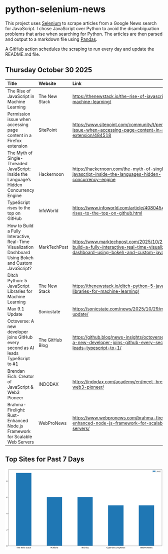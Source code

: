 # python-selenium-news

This project uses [Selenium](https://www.seleniumhq.org/) to scrape articles from a Google News search for JavaScript.
I chose JavaScript over Python to avoid the disambiguation problems that arise when searching for Python.
The articles are then parsed and output to a markdown file using [Pandas](https://pandas.pydata.org/).

A GitHub action schedules the scraping to run every day and update the README.md file.

## Thursday October 30 2025


| Title                                                                                                  | Website         | Link                                                                                                                                          |
|:-------------------------------------------------------------------------------------------------------|:----------------|:----------------------------------------------------------------------------------------------------------------------------------------------|
| The Rise of JavaScript in Machine Learning                                                             | The New Stack   | https://thenewstack.io/the-rise-of-javascript-in-machine-learning/                                                                            |
| Permission issue when accessing page content in a Firefox extension                                    | SitePoint       | https://www.sitepoint.com/community/t/permission-issue-when-accessing-page-content-in-a-firefox-extension/484518                              |
| The Myth of Single-Threaded JavaScript: Inside the Language’s Hidden Concurrency Engine                | Hackernoon      | https://hackernoon.com/the-myth-of-single-threaded-javascript-inside-the-languages-hidden-concurrency-engine                                  |
| TypeScript rises to the top on GitHub                                                                  | InfoWorld       | https://www.infoworld.com/article/4080454/typescript-rises-to-the-top-on-github.html                                                          |
| How to Build a Fully Interactive, Real-Time Visualization Dashboard Using Bokeh and Custom JavaScript? | MarkTechPost    | https://www.marktechpost.com/2025/10/27/how-to-build-a-fully-interactive-real-time-visualization-dashboard-using-bokeh-and-custom-javascript/ |
| Ditch Python: 5 JavaScript Libraries for Machine Learning                                              | The New Stack   | https://thenewstack.io/ditch-python-5-javascript-libraries-for-machine-learning/                                                              |
| Max 9.1 Update                                                                                         | Sonicstate      | https://sonicstate.com/news/2025/10/29/max-91-update/                                                                                         |
| Octoverse: A new developer joins GitHub every second as AI leads TypeScript to #1                      | The GitHub Blog | https://github.blog/news-insights/octoverse/octoverse-a-new-developer-joins-github-every-second-as-ai-leads-typescript-to-1/                  |
| Brendan Eich: Creator of JavaScript & Web3 Pioneer                                                     | INDODAX         | https://indodax.com/academy/en/meet-brendan-eich-web3-pioneer/                                                                                |
| Brahma-Firelight: Rust-Enhanced Node.js Framework for Scalable Web Servers                             | WebProNews      | https://www.webpronews.com/brahma-firelight-rust-enhanced-node-js-framework-for-scalable-web-servers/                                         |
## Top Sites for Past 7 Days

![Graph of Top Sites](https://raw.githubusercontent.com/dan-mba/python-selenium-news/main/last-week.png)
